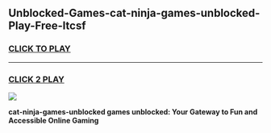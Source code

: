
## Unblocked-Games-cat-ninja-games-unblocked-Play-Free-ltcsf
<h3>
<a href="https://premium76.site?title=cat-ninja-games-unblocked&ref=18A1">CLICK TO PLAY</a></h3>
<hr>

<h3>
<a href="https://premium76.site?title=cat-ninja-games-unblocked&ref=18A1">CLICK 2 PLAY</a>
  
</h3>

<a href="https://premium76.site?title=cat-ninja-games-unblocked&ref=18A1"><img src="https://clearcache.store/games.png"></a>


**cat-ninja-games-unblocked games unblocked: Your Gateway to Fun and Accessible Online Gaming**
